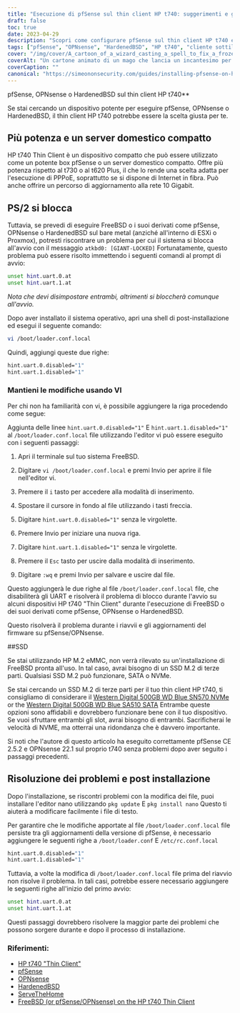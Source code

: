```yaml
---
title: "Esecuzione di pfSense sul thin client HP t740: suggerimenti e guida alla risoluzione dei problemi"
draft: false
toc: true
date: 2023-04-29
description: "Scopri come configurare pfSense sul thin client HP t740 e come risolvere potenziali problemi come il blocco e i problemi di rilevamento SSD."
tags: ["pfSense", "OPNsense", "HardenedBSD", "HP t740", "cliente sottile", "server domestico", "PPPoE", "FreeBSD", "richiesta di avvio", "loader.conf.local", "editor nano", "Rilevamento SSD", "SSD M.2", "digitale occidentale", "Risoluzione dei problemi", "post installazione", "UART", "ESXi", "Proxmox"]
cover: "/img/cover/A_cartoon_of_a_wizard_casting_a_spell_to_fix_a_frozen_computer.png"
coverAlt: "Un cartone animato di un mago che lancia un incantesimo per riparare un computer bloccato, con un fumetto che dice Problema risolto"
coverCaption: ""
canonical: "https://simeononsecurity.com/guides/installing-pfsense-on-hp-t740-thin-client/"
---
```

 pfSense, OPNsense o HardenedBSD sul thin client HP t740**

Se stai cercando un dispositivo potente per eseguire pfSense, OPNsense o HardenedBSD, il thin client HP t740 potrebbe essere la scelta giusta per te.

## Più potenza e un server domestico compatto

HP t740 Thin Client è un dispositivo compatto che può essere utilizzato come un potente box pfSense o un server domestico compatto. Offre più potenza rispetto al t730 o al t620 Plus, il che lo rende una scelta adatta per l'esecuzione di PPPoE, soprattutto se si dispone di Internet in fibra. Può anche offrire un percorso di aggiornamento alla rete 10 Gigabit.

## PS/2 si blocca

Tuttavia, se prevedi di eseguire FreeBSD o i suoi derivati come pfSense, OPNsense o HardenedBSD sul bare metal (anziché all'interno di ESXi o Proxmox), potresti riscontrare un problema per cui il sistema si blocca all'avvio con il messaggio `atkbd0: [GIANT-LOCKED]` Fortunatamente, questo problema può essere risolto immettendo i seguenti comandi al prompt di avvio:

```bash
unset hint.uart.0.at
unset hint.uart.1.at
```

*Nota che devi disimpostare entrambi, altrimenti si bloccherà comunque all'avvio.*

Dopo aver installato il sistema operativo, apri una shell di post-installazione ed esegui il seguente comando:

```bash
vi /boot/loader.conf.local
```
Quindi, aggiungi queste due righe:
```bash
hint.uart.0.disabled="1"
hint.uart.1.disabled="1"
```

### Mantieni le modifiche usando VI
Per chi non ha familiarità con vi, è possibile aggiungere la riga procedendo come segue:

Aggiunta delle linee `hint.uart.0.disabled="1"` E `hint.uart.1.disabled="1"` al `/boot/loader.conf.local` file utilizzando l'editor vi può essere eseguito con i seguenti passaggi:

1. Apri il terminale sul tuo sistema FreeBSD.

2. Digitare `vi /boot/loader.conf.local` e premi Invio per aprire il file nell'editor vi.

3. Premere il `i` tasto per accedere alla modalità di inserimento.

4. Spostare il cursore in fondo al file utilizzando i tasti freccia.

5. Digitare `hint.uart.0.disabled="1"` senza le virgolette.

6. Premere Invio per iniziare una nuova riga.

7. Digitare `hint.uart.1.disabled="1"` senza le virgolette.

8. Premere il `Esc` tasto per uscire dalla modalità di inserimento.

9. Digitare `:wq` e premi Invio per salvare e uscire dal file.

Questo aggiungerà le due righe al file `/boot/loader.conf.local` file, che disabiliterà gli UART e risolverà il problema di blocco durante l'avvio su alcuni dispositivi HP t740 "Thin Client" durante l'esecuzione di FreeBSD o dei suoi derivati come pfSense, OPNsense o HardenedBSD.

Questo risolverà il problema durante i riavvii e gli aggiornamenti del firmware su pfSense/OPNsense.

##SSD

Se stai utilizzando HP M.2 eMMC, non verrà rilevato su un'installazione di FreeBSD pronta all'uso. In tal caso, avrai bisogno di un SSD M.2 di terze parti. Qualsiasi SSD M.2 può funzionare, SATA o NVMe.

Se stai cercando un SSD M.2 di terze parti per il tuo thin client HP t740, ti consigliamo di considerare il [Western Digital 500GB WD Blue SN570 NVMe](https://amzn.to/44bFCBk) or the [Western Digital 500GB WD Blue SA510 SATA](https://amzn.to/3AEbd0V) Entrambe queste opzioni sono affidabili e dovrebbero funzionare bene con il tuo dispositivo. Se vuoi sfruttare entrambi gli slot, avrai bisogno di entrambi. Sacrificherai le velocità di NVME, ma otterrai una ridondanza che è davvero importante.

Si noti che l'autore di questo articolo ha eseguito correttamente pfSense CE 2.5.2 e OPNsense 22.1 sul proprio t740 senza problemi dopo aver seguito i passaggi precedenti.

## Risoluzione dei problemi e post installazione

Dopo l'installazione, se riscontri problemi con la modifica dei file, puoi installare l'editor nano utilizzando `pkg update` E `pkg install nano` Questo ti aiuterà a modificare facilmente i file di testo.

Per garantire che le modifiche apportate al file `/boot/loader.conf.local` file persiste tra gli aggiornamenti della versione di pfSense, è necessario aggiungere le seguenti righe a `/boot/loader.conf` E `/etc/rc.conf.local` 
```bash
hint.uart.0.disabled="1"
hint.uart.1.disabled="1"
```

Tuttavia, a volte la modifica di `/boot/loader.conf.local` file prima del riavvio non risolve il problema. In tali casi, potrebbe essere necessario aggiungere le seguenti righe all'inizio del primo avvio:

```bash
unset hint.uart.0.at
unset hint.uart.1.at
```

Questi passaggi dovrebbero risolvere la maggior parte dei problemi che possono sorgere durante e dopo il processo di installazione.

### Riferimenti:
- [HP t740 "Thin Client"](https://www8.hp.com/us/en/thin-clients/t740.html)
- [pfSense](https://www.pfsense.org/)
- [OPNsense](https://opnsense.org/)
- [HardenedBSD](https://hardenedbsd.org/)
- [ServeTheHome](https://www.servethehome.com/hp-t740-thin-client-review/)
- [FreeBSD (or pfSense/OPNsense) on the HP t740 Thin Client](https://www.neelc.org/posts/hp-t740-freebsd/)